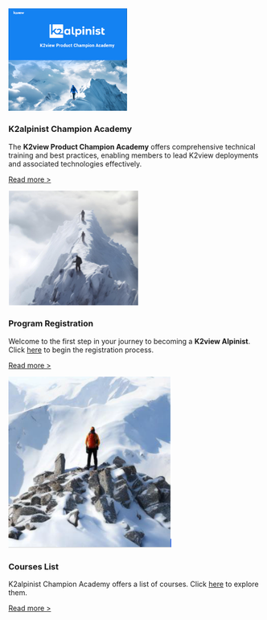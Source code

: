 <!--block-->

<img src="images/alpinist1.png" style="zoom: 30%;" />

### K2alpinist Champion Academy

The **K2view Product Champion Academy** offers comprehensive technical training and best practices, enabling members to lead K2view deployments and associated technologies effectively. 

[Read more >](intro/K2viewProductChampionAcademy.md)

<!--block-->

<img src="images/registration.png" style="zoom:80%;" />

### Program Registration

Welcome to the first step in your journey to becoming a **K2view Alpinist**. Click [here](https://www.k2view.com/k2alpinist-program-sign-up) to begin the registration process.

[Read more >](intro/K2viewProductChampionAcademy.md)

<!--block-->

<img src="images/coursesList.png" style="zoom:80%;" />

### Courses List

K2alpinist Champion Academy offers a list of courses. Click [here](coursesList/CoursesList.md) to explore them.

[Read more >](coursesList/CoursesList.md)

<!--block-->
